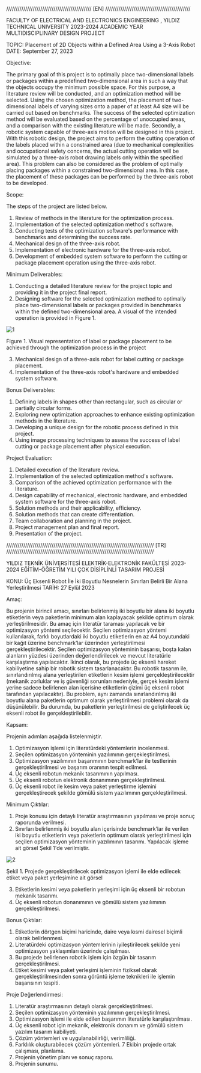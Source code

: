///////////////////////////////////////////// [EN] ///////////////////////////////////////////// 

FACULTY OF ELECTRICAL AND ELECTRONICS ENGINEERING , YILDIZ TECHNICAL UNIVERSITY
2023-2024 ACADEMIC YEAR MULTIDISCIPLINARY DESIGN PROJECT

TOPIC: Placement of 2D Objects within a Defined Area Using a 3-Axis Robot
DATE: September 27, 2023

Objective:

The primary goal of this project is to optimally place two-dimensional labels or packages within a predefined two-dimensional area in such a way that the objects occupy the minimum possible space.
For this purpose, a literature review will be conducted, and an optimization method will be selected. Using the chosen optimization method, the placement of two-dimensional labels of varying sizes onto a paper of at least A4 size will be carried out based on benchmarks. 
The success of the selected optimization method will be evaluated based on the percentage of unoccupied areas, and a comparison with the existing literature will be made.
Secondly, a robotic system capable of three-axis motion will be designed in this project.
With this robotic design, the project aims to perform the cutting operation of the labels placed within a constrained area (due to mechanical complexities and occupational safety concerns, the actual cutting operation will be simulated by a three-axis robot drawing labels only within the specified area).
This problem can also be considered as the problem of optimally placing packages within a constrained two-dimensional area. In this case, the placement of these packages can be performed by the three-axis robot to be developed.

Scope:

The steps of the project are listed below.
1. Review of methods in the literature for the optimization process.
2. Implementation of the selected optimization method's software.
3. Conducting tests of the optimization software's performance with benchmarks and determining the success rate.
4. Mechanical design of the three-axis robot.
5. Implementation of electronic hardware for the three-axis robot.
6. Development of embedded system software to perform the cutting or package placement operation using the three-axis robot.

Minimum Deliverables:

1. Conducting a detailed literature review for the project topic and providing it in the project final report.
2. Designing software for the selected optimization method to optimally place two-dimensional labels or packages provided in benchmarks within the defined two-dimensional area. A visual of the intended operation is provided in Figure 1.

![1](https://github.com/lrzblr/MultidisciplinaryDesignProject/assets/133981055/d1cb913c-f2ab-4677-8972-fd960d83f530)

   Figure 1. Visual representation of label or package placement to be achieved through the optimization process in the project
   
3. Mechanical design of a three-axis robot for label cutting or package placement.
4. Implementation of the three-axis robot's hardware and embedded system software.
   
Bonus Deliverables:

1. Defining labels in shapes other than rectangular, such as circular or partially circular forms.
2. Exploring new optimization approaches to enhance existing optimization methods in the literature.
3. Developing a unique design for the robotic process defined in this project.
4. Using image processing techniques to assess the success of label cutting or package placement after physical execution.
   
Project Evaluation:

1. Detailed execution of the literature review.
2. Implementation of the selected optimization method's software.
3. Comparison of the achieved optimization performance with the literature.
4. Design capability of mechanical, electronic hardware, and embedded system software for the three-axis robot.
5. Solution methods and their applicability, efficiency.
6. Solution methods that can create differentiation.
7. Team collaboration and planning in the project.
8. Project management plan and final report.
9. Presentation of the project.



////////////////////////////////////////////////////////////////////////////// [TR] ////////////////////////////////////////////////////////////////////////////// 

YILDIZ TEKNİK ÜNİVERSİTESİ ELEKTRİK-ELEKTRONİK FAKÜLTESİ
2023-2024 EĞİTİM-ÖĞRETİM YILI ÇOK DİSİPLİNLİ TASARIM PROJESİ

KONU: Üç Eksenli Robot İle İki Boyutlu Nesnelerin Sınırları Belirli Bir Alana Yerleştirilmesi
TARİH: 27 Eylül 2023

Amaç:

Bu projenin birincil amacı, sınırları belirlenmiş iki boyutlu bir alana iki boyutlu etiketlerin veya paketlerin minimum alan kaplayacak şekilde optimum olarak yerleştirilmesidir.
Bu amaç için literatür taraması yapılacak ve bir optimizasyon yöntemi seçilecektir. Seçilen optimizasyon yöntemi kullanılarak, farklı boyutlardaki iki boyutlu etiketlerin en az A4 boyutundaki bir kağıt üzerine benchmark’lar üzerinden yerleştirilmesi gerçekleştirilecektir.
Seçilen optimizasyon yönteminin başarısı, boşta kalan alanların yüzdesi üzerinden değerlendirilecek ve mevcut literatürle karşılaştırma yapılacaktır.
İkinci olarak, bu projede üç eksenli hareket kabiliyetine sahip bir robotik sistem tasarlanacaktır.
Bu robotik tasarım ile, sınırlandırılmış alana yerleştirilen etiketlerin kesim işlemi gerçekleştirilecektir (mekanik zorluklar ve iş güvenliği sorunları nedeniyle, gerçek kesim işlemi yerine sadece belirlenen alan içerisine etiketlerin çizimi üç eksenli robot tarafından yapılacaktır).
Bu problem, aynı zamanda sınırlandırılmış iki boyutlu alana paketlerin optimum olarak yerleştirilmesi problemi olarak da düşünülebilir. Bu durumda, bu paketlerin yerleştirilmesi de geliştirilecek üç eksenli robot ile gerçekleştirilebilir.

Kapsam:

Projenin adımları aşağıda listelenmiştir.

1. Optimizasyon işlemi için literatürdeki yöntemlerin incelenmesi.
2. Seçilen optimizasyon yönteminin yazılımının gerçekleştirilmesi.
3. Optimizasyon yazılımının başarımının benchmark’lar ile testlerinin gerçekleştirilmesi ve başarım oranının tespit edilmesi.
4. Üç eksenli robotun mekanik tasarımının yapılması.
5. Üç eksenli robotun elektronik donanımının gerçekleştirilmesi.
6. Üç eksenli robot ile kesim veya paket yerleştirme işlemini gerçekleştirecek şekilde gömülü sistem yazılımının gerçekleştirilmesi.

Minimum Çıktılar:

1. Proje konusu için detaylı literatür araştırmasının yapılması ve proje sonuç raporunda verilmesi.
2. Sınırları belirlenmiş iki boyutlu alan içerisinde benchmark’lar ile verilen iki boyutlu etiketlerin veya paketlerin optimum olarak yerleştirilmesi için seçilen optimizasyon yönteminin yazılımının tasarımı. Yapılacak işleme ait görsel Şekil 1'de verilmiştir.

![2](https://github.com/lrzblr/MultidisciplinaryDesignProject/assets/133981055/63cf87bc-a8c1-4986-9824-5959b114ac37)

Şekil 1. Projede gerçekleştirilecek optimizasyon işlemi ile elde edilecek etiket veya paket yerleşimine ait görsel


3. Etiketlerin kesimi veya paketlerin yerleşimi için üç eksenli bir robotun mekanik tasarımı.
4. Üç eksenli robotun donanımının ve gömülü sistem yazılımının gerçekleştirilmesi.
   
Bonus Çıktılar:

1. Etiketlerin dörtgen biçimi haricinde, daire veya kısmi dairesel biçimli olarak belirlenmesi.
2. Literatürdeki optimizasyon yöntemlerinin iyileştirilecek şekilde yeni optimizasyon yaklaşımları üzerinde çalışılması.
3. Bu projede belirlenen robotik işlem için özgün bir tasarım gerçekleştirilmesi.
4. Etiket kesimi veya paket yerleşimi işleminin fiziksel olarak gerçekleştirilmesinden sonra görüntü işleme teknikleri ile işlemin başarısının tespiti.

Proje Değerlendirmesi:

1. Literatür araştırmasının detaylı olarak gerçekleştirilmesi.
2. Seçilen optimizasyon yönteminin yazılımının gerçekleştirilmesi.
3. Optimizasyon işlemi ile elde edilen başarımın literatürle karşılaştırılması.
4. Üç eksenli robot için mekanik, elektronik donanım ve gömülü sistem yazılım tasarım kabiliyeti.
5. Çözüm yöntemleri ve uygulanabilirliği, verimliliği.
6. Farklılık oluşturabilecek çözüm yöntemleri.
7 Ekibin projede ortak çalışması, planlama.
8. Projenin yönetim planı ve sonuç raporu.
9. Projenin sunumu.
